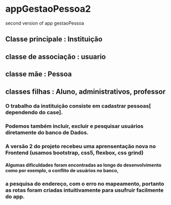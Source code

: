 # appGestaoPessoa2
second version of app gestaoPessoa


## Classe principale : Instituição
## classe de associação : usuario
## classe mãe : Pessoa 
## classes filhas : Aluno, administrativos, professor 

### O trabalho da instituição consiste em cadastrar pessoas[ dependendo do case].
### Podemos também incluir, excluir e pesquisar usuários diretamente do banco de Dados.
### A versão 2 do projeto recebeu uma aprensentação nova no Frontend (usamos bootstrap, css5, flexbox, css grind)

#### Algumas dificuldades foram encontradas ao longo do desenvolvimento como por exemplo, o conflito de usuários no banco,
### a pesquisa do endereço, com o erro no mapeamento, portanto as rotas foram criadas intuitivamente para usufruir facilmente do app. 




